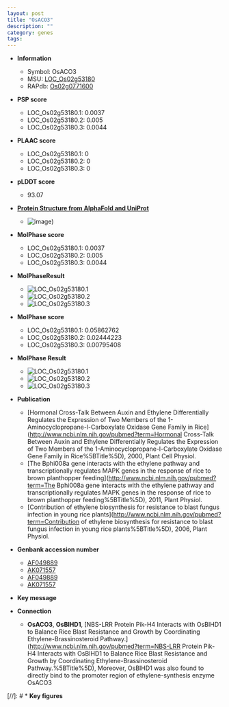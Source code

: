 ```yaml
---
layout: post
title: "OsACO3"
description: ""
category: genes
tags: 
---
```


* **Information**  
    + Symbol: OsACO3  
    + MSU: [LOC_Os02g53180](http://rice.plantbiology.msu.edu/cgi-bin/ORF_infopage.cgi?orf=LOC_Os02g53180)  
    + RAPdb: [Os02g0771600](http://rapdb.dna.affrc.go.jp/viewer/gbrowse_details/irgsp1?name=Os02g0771600)  

* **PSP score**  
    + LOC_Os02g53180.1: 0.0037 
    + LOC_Os02g53180.2: 0.005 
    + LOC_Os02g53180.3: 0.0044 

* **PLAAC score**  
    + LOC_Os02g53180.1: 0 
    + LOC_Os02g53180.2: 0 
    + LOC_Os02g53180.3: 0 

* **pLDDT score**
    + 93.07

* **[Protein Structure from AlphaFold and UniProt](https://www.uniprot.org/uniprotkb/Q6ZHG2/entry#structure)**
    + ![image](https://ricepsp.github.io/images/Q6/AF-Q6ZHG2-F1.png))

* **MolPhase score**
    + LOC_Os02g53180.1: 0.0037
    + LOC_Os02g53180.2: 0.005
    + LOC_Os02g53180.3: 0.0044

* **MolPhaseResult**
    + ![LOC_Os02g53180.1](https://ricepsp.github.io/pictures/LOC_Os02g/LOC_Os02g53180.1.png)
    + ![LOC_Os02g53180.2](https://ricepsp.github.io/pictures/LOC_Os02g/LOC_Os02g53180.2.png)
    + ![LOC_Os02g53180.3](https://ricepsp.github.io/pictures/LOC_Os02g/LOC_Os02g53180.3.png)

* **MolPhase score**
    + LOC_Os02g53180.1: 0.05862762
    + LOC_Os02g53180.2: 0.02444223
    + LOC_Os02g53180.3: 0.00795408

* **MolPhase Result**
    + ![LOC_Os02g53180.1](https://304243504.github.io/Pictures/LOC_Os02g/LOC_Os02g53180.1.png)
    + ![LOC_Os02g53180.2](https://304243504.github.io/Pictures/LOC_Os02g/LOC_Os02g53180.2.png)
    + ![LOC_Os02g53180.3](https://304243504.github.io/Pictures/LOC_Os02g/LOC_Os02g53180.3.png)

* **Publication**  
    + [Hormonal Cross-Talk Between Auxin and Ethylene Differentially Regulates the Expression of Two Members of the 1-Aminocyclopropane-l-Carboxylate Oxidase Gene Family in Rice](http://www.ncbi.nlm.nih.gov/pubmed?term=Hormonal Cross-Talk Between Auxin and Ethylene Differentially Regulates the Expression of Two Members of the 1-Aminocyclopropane-l-Carboxylate Oxidase Gene Family in Rice%5BTitle%5D), 2000, Plant Cell Physiol.
    + [The Bphi008a gene interacts with the ethylene pathway and transcriptionally regulates MAPK genes in the response of rice to brown planthopper feeding](http://www.ncbi.nlm.nih.gov/pubmed?term=The Bphi008a gene interacts with the ethylene pathway and transcriptionally regulates MAPK genes in the response of rice to brown planthopper feeding%5BTitle%5D), 2011, Plant Physiol.
    + [Contribution of ethylene biosynthesis for resistance to blast fungus infection in young rice plants](http://www.ncbi.nlm.nih.gov/pubmed?term=Contribution of ethylene biosynthesis for resistance to blast fungus infection in young rice plants%5BTitle%5D), 2006, Plant Physiol.

* **Genbank accession number**  
    + [AF049889](http://www.ncbi.nlm.nih.gov/nuccore/AF049889)
    + [AK071557](http://www.ncbi.nlm.nih.gov/nuccore/AK071557)
    + [AF049889](http://www.ncbi.nlm.nih.gov/nuccore/AF049889)
    + [AK071557](http://www.ncbi.nlm.nih.gov/nuccore/AK071557)

* **Key message**  

* **Connection**  
    + __OsACO3__, __OsBIHD1__, [NBS-LRR Protein Pik-H4 Interacts with OsBIHD1 to Balance Rice Blast Resistance and Growth by Coordinating Ethylene-Brassinosteroid Pathway.](http://www.ncbi.nlm.nih.gov/pubmed?term=NBS-LRR Protein Pik-H4 Interacts with OsBIHD1 to Balance Rice Blast Resistance and Growth by Coordinating Ethylene-Brassinosteroid Pathway.%5BTitle%5D), Moreover, OsBIHD1 was also found to directly bind to the promoter region of ethylene-synthesis enzyme OsACO3

[//]: # * **Key figures**  


